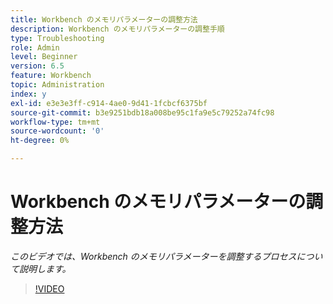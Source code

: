 ```yaml
---
title: Workbench のメモリパラメーターの調整方法
description: Workbench のメモリパラメーターの調整手順
type: Troubleshooting
role: Admin
level: Beginner
version: 6.5
feature: Workbench
topic: Administration
index: y
exl-id: e3e3e3ff-c914-4ae0-9d41-1fcbcf6375bf
source-git-commit: b3e9251bdb18a008be95c1fa9e5c79252a74fc98
workflow-type: tm+mt
source-wordcount: '0'
ht-degree: 0%

---
```


# Workbench のメモリパラメーターの調整方法

*このビデオでは、Workbench のメモリパラメーターを調整するプロセスについて説明します。*

>[!VIDEO](https://video.tv.adobe.com/v/335509?quality=12&learn=on)
